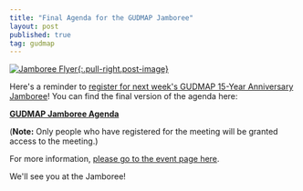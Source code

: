 ```yaml
---
title: "Final Agenda for the GUDMAP Jamboree"
layout: post
published: true
tag: gudmap
---
```


[![Jamboree Flyer](/events/2021-gudmap-jamboree/GUDMAP-15-Year-Jamboree-Flyer.png){:.pull-right.post-image}](/events/2021-gudmap-jamboree/GUDMAP-15-Year-Jamboree-Flyer.png)

Here's a reminder to [register for next week's GUDMAP 15-Year Anniversary Jamboree](/events/2021-gudmap-jamboree/register.html)! You can find the final version of the agenda here:

**[GUDMAP Jamboree Agenda](/events/2021-gudmap-jamboree/2021-GUDMAP-Jamboree-Agenda-FINAL.pdf)**

(**Note:** Only people who have registered for the meeting will be granted access to the meeting.)

For more information, [please go to the event page here](/events/2021-gudmap-jamboree/).

We'll see you at the Jamboree!
